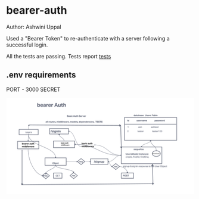 # bearer-auth

Author: Ashwini Uppal

Used a "Bearer Token" to re-authenticate with a server following a successful login.

All the tests are passing.
Tests report [tests](https://github.com/ashuppal/bearer-auth/pulls?q=is%3Apr+is%3Aclosed)

## .env requirements

PORT - 3000
SECRET

![UML](./assets/UML.png)